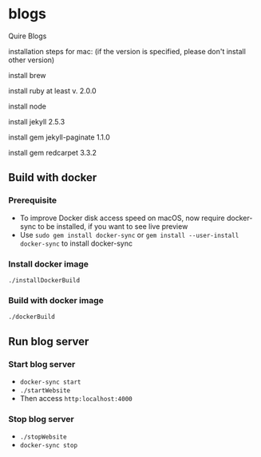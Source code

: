 # blogs
Quire Blogs

installation steps for mac:
(if the version is specified, please don't install other version)

install brew

install ruby at least v. 2.0.0

install node

install jekyll 2.5.3

install gem jekyll-paginate 1.1.0

install gem redcarpet 3.3.2

## Build with docker
### Prerequisite
* To improve Docker disk access speed on macOS, now require docker-sync to be installed, if you want to see live preview
* Use `sudo gem install docker-sync` or `gem install --user-install docker-sync` to install docker-sync
### Install docker image
`./installDockerBuild`

### Build with docker image
`./dockerBuild`

## Run blog server
### Start blog server
* `docker-sync start`
* `./startWebsite `
* Then access `http:localhost:4000`
### Stop blog server
* `./stopWebsite `
* `docker-sync stop`
